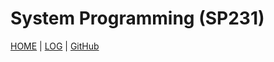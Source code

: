 # System Programming (SP231)

[HOME](.) | [LOG](TXT/mylog.txt) | [GitHub](https://github.com/adillahptr/sp231)
